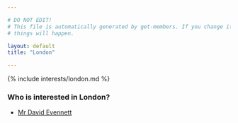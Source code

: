 ```yaml
---

# DO NOT EDIT!
# This file is automatically generated by get-members. If you change it, bad
# things will happen.

layout: default
title: "London"

---
```


{% include interests/london.md %}

### Who is interested in London?


* [Mr David Evennett](members/mr-david-evennett.html)
